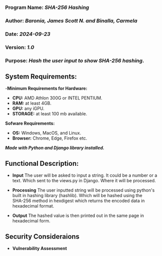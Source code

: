 ### Program Name: _SHA-256 Hashing_ 
### Author: _Baronia, James Scott N. and Binalla, Carmela_ 
### Date: _2024-09-23_ 
### Version: _1.0_ 
### Purpose: _Hash the user input to show SHA-256 hashing_.

## System Requirements:  
-**Minimum Requirements for Hardware:** 
- **CPU:** AMD Athlon 300G or INTEL PENTIUM.  
- **RAM:** at least 4GB.  
- **GPU:** any iGPU.  
- **STORAGE:** at least 100 mb available.  

**Sofware Requirements:**    
- **OS:** Windows, MacOS, and Linux.  
- **Browser:** Chrome, Edge, Firefox etc.  

**_Made with Python and Django library installed._**

## Functional Description:  
- **Input**
The user will be asked to input a string. It could be a number or a text. Which sent to the views.py in Django.
Where it will be processed.

- **Processing**
The user inputted string will be processed using python's built in hashing library (hashlib). Which will be hashed using the  
SHA-256 method in hexdigest which returns the encoded data in hexadecimal format. 

- **Output**
The hashed value is then printed out in the same page in hexadecimal form.

## Security Consideraions  
- **Vulnerability Assessment**  





